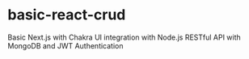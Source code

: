 # basic-react-crud
Basic Next.js with Chakra UI integration with Node.js RESTful API with MongoDB and JWT Authentication
